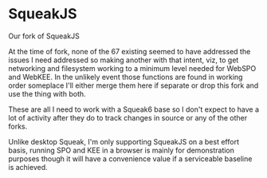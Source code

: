# SqueakJS
Our fork of SqueakJS

At the time of fork, none of the 67 existing seemed to have addressed the issues I need addressed so 
making another with that intent, viz, to get networking and filesystem working to a minimum level 
needed for WebSPO and WebKEE. In the unlikely event those functions are found in working order
someplace I'll either merge them here if separate or drop this fork and use the thing with both.

These are all I need to work with a Squeak6 base so I don't expect to have a lot of activity after they do
to track changes in source or any of the other forks.

Unlike desktop Squeak, I'm only supporting SqueakJS on a best effort basis, running SPO and KEE in a browser
is mainly for demonstration purposes though it will have a convenience value if a serviceable baseline is 
achieved.
